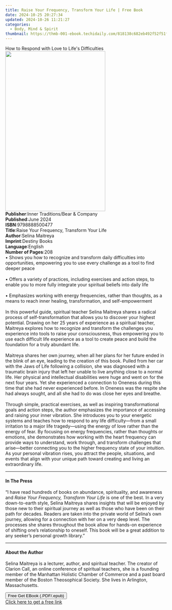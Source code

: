 ```yaml
---
title: Raise Your Frequency, Transform Your Life | Free Book
date: 2024-10-25 20:27:34
updated: 2024-10-26 11:21:27
categories:
  - Body, Mind & Spirit
thumbnail: https://thmb-001-ebook.techidaily.com/818138c682eb492f52f51ff709689ab6a3ae0643c52fc158aca7de4968e6e2a7.jpg
---
```

<main id="book-container">
  <div class="flex flex-col">
    <div class="book-brief flex-1 py-6 px-4 sm:p-6 md:py-10 md:px-8">
      <!-- brief-->
      <div class="book-brief-main">
        How to Respond with Love to Life's Difficulties
      </div>
    </div>
    <div
      class="book-meta-info flex-1 grid gap-4 col-start-1 col-end-3 row-start-1 sm:mb-6 sm:grid-cols-4 lg:gap-6 lg:col-start-2 lg:row-end-6 lg:row-span-6 lg:mb-0"
    >
      <div
        class="book-meta-info-left place-content-center mt-4 p-4 text-sm leading-6 col-start-2 col-span-2 dark:text-slate-400"
      >
        <img
          class="w-full h-500 object-cover rounded-lg sm:h-255 sm:col-span-2 lg:col-span-full"
          src="https://img-001-ebook.techidaily.com/aedbcf03a0e2b8f297be011cc941b6b6a4d839584accb5b64e06c0ad22532e12.jpg"
          alt=""
          width="312"
          height="500"
        />
      </div>
      <div
        class="book-meta-info-right mt-2 col-start-1 row-start-2 col-span-3 self-center"
      >
        <!-- meta data  -->
        <div class="flex flex-col px-4 md:px-8">
          <div class="flex-1">
            <strong>Publisher</strong>:<span class="px-2"
              >Inner Traditions/Bear &amp; Company</span
            >
          </div>
          <div class="flex-1">
            <strong>Published</strong>:<span class="px-2">June 2024</span>
          </div>
          <div class="flex-1">
            <strong>ISBN</strong>:<span class="px-2">9798888500477</span>
          </div>
          <div class="flex-1">
            <strong>Title</strong>:<span class="px-2"
              >Raise Your Frequency, Transform Your Life</span
            >
          </div>
          <div class="flex-1">
            <strong>Author</strong>:<span class="px-2">Selina Maitreya</span>
          </div>
          <div class="flex-1">
            <strong>Imprint</strong>:<span class="px-2">Destiny Books</span>
          </div>
          <div class="flex-1">
            <strong>Language</strong>:<span class="px-2">English</span>
          </div>
          <div class="flex-1">
            <strong>Number of Pages</strong>:<span class="px-2">208</span>
          </div>
        </div>
      </div>
    </div>
    <div class="book-description flex-1 py-6 px-4 sm:p-6 md:py-10 md:px-8">
      <div class="book-description-main">
        <div accordion-content="" id="description">
          • Shows you how to recognize and transform daily difficulties into
          opportunities, empowering you to use every challenge as a tool to find
          deeper peace<br /><br />• Offers a variety of practices, including
          exercises and action steps, to enable you to more fully integrate your
          spiritual beliefs into daily life<br /><br />• Emphasizes working with
          energy frequencies, rather than thoughts, as a means to reach inner
          healing, transformation, and self-empowerment<br /><br />In this
          powerful guide, spiritual teacher Selina Maitreya shares a radical
          process of self-transformation that allows you to discover your
          highest potential. Drawing on her 25 years of experience as a
          spiritual teacher, Maitreya explores how to recognize and transform
          the challenges you experience into tools to raise your consciousness,
          thus empowering you to use each difficult life experience as a tool to
          create peace and build the foundation for a truly abundant life.<br /><br />Maitreya
          shares her own journey, when all her plans for her future ended in the
          blink of an eye, leading to the creation of this book. Pulled from her
          car with the Jaws of Life following a collision, she was diagnosed
          with a traumatic brain injury that left her unable to live anything
          close to a normal life. Her physical and intellectual disabilities
          were huge and went on for the next four years. Yet she experienced a
          connection to Oneness during this time that she had never experienced
          before. In Oneness was the respite she had always sought, and all she
          had to do was close her eyes and breathe.<br /><br />Through simple,
          practical exercises, as well as inspiring transformational goals and
          action steps, the author emphasizes the importance of accessing and
          raising your inner vibration. She introduces you to your energetic
          systems and teaches how to respond to any life difficulty—from a small
          irritation to a major life tragedy—using the energy of love rather
          than the energy of fear. By focusing on energy frequencies, rather
          than thoughts or emotions, she demonstrates how working with the heart
          frequency can provide ways to understand, work through, and transform
          challenges that arise—better connecting you to the higher frequency
          state of your intuition. As your personal vibration rises, you attract
          the people, situations, and events that align with your unique path
          toward creating and living an extraordinary life.
        </div>
        <div class="accordion-fader"></div>
      </div>
    </div>
    <div class="book-excerpts flex-1 py-6 px-4 sm:p-6 md:py-10 md:px-8">
      <!-- excerpts-->
      <div class="book-excerpts-main">
        <hr />
        <h4 class="placeholder placeholder-heading">
          <span>In The Press</span>
        </h4>
        <p>
          “I have read hundreds of books on abundance, spirituality, and
          awareness and <i>Raise Your Frequency, Transform Your Life</i> is one
          of the best. In a very down-to-earth style, Selina Maitreya shares
          insights that will be enjoyed by those new to their spiritual journey
          as well as those who have been on their path for decades. Readers are
          taken into the private world of Selina’s own journey, allowing for a
          connection with her on a very deep level. The processes she shares
          throughout the book allow for hands-on experience of shifting one’s
          relationship to oneself. This book will be a great addition to any
          seeker’s personal growth library.”
        </p>
      </div>
    </div>
    <div class="book-about-author flex-1 py-6 px-4 sm:p-6 md:py-10 md:px-8">
      <!-- about author-->
      <div class="book-main-author-main">
        <hr />
        <h4 class="placeholder placeholder-heading">
          <span>About the Author</span>
        </h4>
        <p>
          Selina Maitreya is a lecturer, author, and spiritual teacher. The
          creator of Clarion Call, an online conference of spiritual teachers,
          she is a founding member of the Manhattan Holistic Chamber of Commerce
          and a past board member of the Boston Theosophical Society. She lives
          in Arlington, Massachusetts.
        </p>
      </div>
    </div>
    <div class="book-free-get flex-1 py-6 px-4 sm:p-6 md:py-10 md:px-8">
      <button
        id="btn-free-get"
        class="bg-blue-500 hover:bg-blue-700 text-white font-bold py-2 px-4 rounded"
      >
        Free Get EBook (.PDF/.epub)
      </button>
      <div id="countdown-display" class="px-2 text-lg mt-2"></div>
      <a
        id="free-link"
        class="hidden bg-blue-500 hover:bg-blue-700 text-white font-bold py-2 px-4 rounded"
        href="https://www.ebooks.com/en-us/book/211141899/raise-your-frequency-transform-your-life/selina-maitreya/"
        target="_blank"
        >Click here to get a free link</a
      >
    </div>
    <script>
      let countdownTime = 0;
      let countdownInterval = null;
      document
        .getElementById('btn-free-get')
        .addEventListener('click', startCountdown);
      function startCountdown() {
        countdownTime = new Date().getTime() + 60000 * 3;
        countdownInterval = setInterval(updateCountdown, 1000);
        document.getElementById('btn-free-get').disabled = true;
        document
          .getElementById('btn-free-get')
          .classList.add('bg-gray-500', 'cursor-not-allowed');
      }
      function updateCountdown() {
        let currentTime = new Date().getTime();
        let timeLeft = countdownTime - currentTime;
        let secondsLeft = Math.floor(timeLeft / 1000);
        document.getElementById('countdown-display').innerHTML =
          `Remaining time: ${secondsLeft} seconds.`;
        if (secondsLeft <= 0) {
          clearInterval(countdownInterval);
          document.getElementById('btn-free-get').classList.add('hidden');
          document.getElementById('free-link').classList.remove('hidden');
          document.getElementById('countdown-display').innerHTML = '';
        }
      }
    </script>
  </div>
</main>
